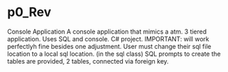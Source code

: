 # p0_Rev
Console Application
A console application that mimics a atm. 3 tiered application.
Uses SQL and console. 
C# project.
IMPORTANT: will work perfectlyh fine besides one adjustment. User must change their sql file location to a local sql location. (in the sql class)
SQL prompts to create the tables are provided, 2 tables, connected via foreign key.
